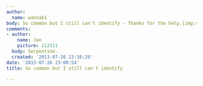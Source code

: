 ```yaml
---
author:
  name: wannab1
body: So common but I still can't identify - Thanks for the help.[img:sites/default/files/old-images/lastscan_5919.jpg]
comments:
- author:
    name: Jan
    picture: 112311
  body: Serpentine.
  created: '2013-07-26 23:16:29'
date: '2013-07-26 23:00:54'
title: So common but I still can't identify

---
```

